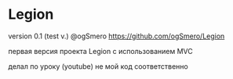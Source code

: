 # Legion
version 0.1 (test v.)
@ogSmero
https://github.com/ogSmero/Legion

первая версия проекта Legion
с использованием MVC

делал по уроку (youtube) 
не мой код соответственно
